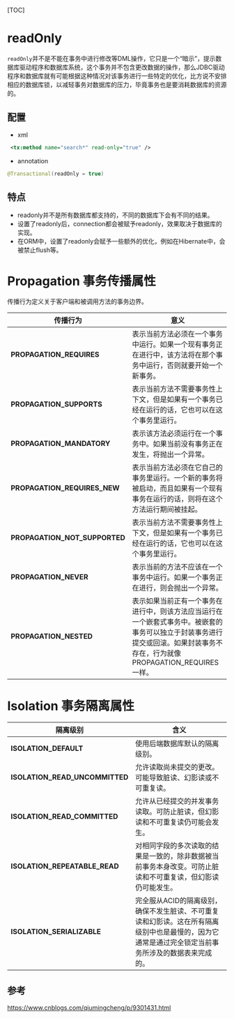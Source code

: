 [TOC]

# readOnly
`readOnly`并不是不能在事务中进行修改等DML操作，它只是一个“暗示”，提示数据库驱动程序和数据库系统，这个事务并不包含更改数据的操作，那么JDBC驱动程序和数据库就有可能根据这种情况对该事务进行一些特定的优化，比方说不安排相应的数据库锁，以减轻事务对数据库的压力，毕竟事务也是要消耗数据库的资源的。


## 配置

- xml

``` xml
 <tx:method name="search*" read-only="true" /> 
```

- annotation

``` java
@Transactional(readOnly = true)
```

## 特点

- readonly并不是所有数据库都支持的，不同的数据库下会有不同的结果。
- 设置了readonly后，connection都会被赋予readonly，效果取决于数据库的实现。
- 在ORM中，设置了readonly会赋予一些额外的优化，例如在Hibernate中，会被禁止flush等。

# Propagation 事务传播属性

传播行为定义关于客户端和被调用方法的事务边界。

| **传播行为**                  | **意义**                                                     |
| ----------------------------- | ------------------------------------------------------------ |
| **PROPAGATION_REQUIRES**      | 表示当前方法必须在一个事务中运行。如果一个现有事务正在进行中，该方法将在那个事务中运行，否则就要开始一个新事务。 |
| **PROPAGATION_SUPPORTS**      | 表示当前方法不需要事务性上下文，但是如果有一个事务已经在运行的话，它也可以在这个事务里运行。 |
| **PROPAGATION_MANDATORY**     | 表示该方法必须运行在一个事务中。如果当前没有事务正在发生，将抛出一个异常。 |
| **PROPAGATION_REQUIRES_NEW**  | 表示当前方法必须在它自己的事务里运行。一个新的事务将被启动，而且如果有一个现有事务在运行的话，则将在这个方法运行期间被挂起。 |
| **PROPAGATION_NOT_SUPPORTED** | 表示当前方法不需要事务性上下文，但是如果有一个事务已经在运行的话，它也可以在这个事务里运行。 |
| **PROPAGATION_NEVER**         | 表示当前的方法不应该在一个事务中运行。如果一个事务正在进行，则会抛出一个异常。 |
| **PROPAGATION_NESTED**        | 表示如果当前正有一个事务在进行中，则该方法应当运行在一个嵌套式事务中。被嵌套的事务可以独立于封装事务进行提交或回滚。如果封装事务不存在，行为就像PROPAGATION_REQUIRES一样。 |

# Isolation 事务隔离属性

| **隔离级别**                   | **含义**                                                     |
| ------------------------------ | ------------------------------------------------------------ |
| **ISOLATION_DEFAULT**          | 使用后端数据库默认的隔离级别。                               |
| **ISOLATION_READ_UNCOMMITTED** | 允许读取尚未提交的更改。可能导致脏读、幻影读或不可重复读。   |
| **ISOLATION_READ_COMMITTED**   | 允许从已经提交的并发事务读取。可防止脏读，但幻影读和不可重复读仍可能会发生。 |
| **ISOLATION_REPEATABLE_READ**  | 对相同字段的多次读取的结果是一致的，除非数据被当前事务本身改变。可防止脏读和不可重复读，但幻影读仍可能发生。 |
| **ISOLATION_SERIALIZABLE**     | 完全服从ACID的隔离级别，确保不发生脏读、不可重复读和幻影读。这在所有隔离级别中也是最慢的，因为它通常是通过完全锁定当前事务所涉及的数据表来完成的。 |

## 参考

https://www.cnblogs.com/qiumingcheng/p/9301431.html